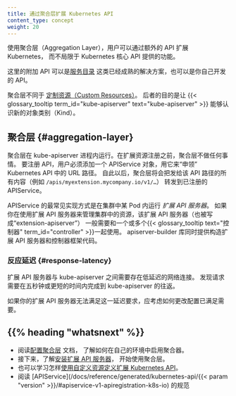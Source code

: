 ```yaml
---
title: 通过聚合层扩展 Kubernetes API
content_type: concept
weight: 20
---
```


<!--
title: Extending the Kubernetes API with the aggregation layer
reviewers:
- lavalamp
- cheftako
- chenopis
content_type: concept
weight: 20
-->

<!-- overview -->

<!--
The aggregation layer allows Kubernetes to be extended with additional APIs, beyond what is offered by the core Kubernetes APIs.
-->
使用聚合层（Aggregation Layer），用户可以通过额外的 API 扩展 Kubernetes，
而不局限于 Kubernetes 核心 API 提供的功能。

<!--
The additional APIs can either be ready-made solutions such as [service-catalog](/docs/concepts/extend-kubernetes/service-catalog/), or APIs that you develop yourself.

The aggregation layer is different from [Custom Resources](/docs/concepts/extend-kubernetes/api-extension/custom-resources/), which are a way to make the {{< glossary_tooltip term_id="kube-apiserver" text="kube-apiserver" >}} recognise new kinds of object.
-->
这里的附加 API 可以是[服务目录](/zh/docs/concepts/extend-kubernetes/service-catalog/)
这类已经成熟的解决方案，也可以是你自己开发的 API。

聚合层不同于
[定制资源（Custom Resources）](/zh/docs/concepts/extend-kubernetes/api-extension/custom-resources/)。
后者的目的是让 {{< glossary_tooltip term_id="kube-apiserver" text="kube-apiserver" >}}
能够认识新的对象类别（Kind）。

<!-- body -->

<!--
## Aggregation layer

The aggregation layer runs in-process with the kube-apiserver. Until an extension resource is registered, the aggregation layer will do nothing. To register an API, users must add an APIService object, which "claims" the URL path in the Kubernetes API. At that point, the aggregation layer will proxy anything sent to that API path (e.g. /apis/myextension.mycompany.io/v1/…) to the registered APIService.
-->
## 聚合层  {#aggregation-layer}

聚合层在 kube-apiserver 进程内运行。在扩展资源注册之前，聚合层不做任何事情。
要注册 API，用户必须添加一个 APIService 对象，用它来“申领” Kubernetes API 中的 URL 路径。
自此以后，聚合层将会把发给该 API 路径的所有内容（例如 `/apis/myextension.mycompany.io/v1/…`）
转发到已注册的 APIService。

<!--
The most common way to implement the APIService is to run an *extension API server* in Pod(s) that run in your cluster. If you're using the extension API server to manage resources in your cluster, the extension API server (also written as "extension-apiserver") is typically paired with one or more {{< glossary_tooltip text="controllers" term_id="controller" >}}. The apiserver-builder library provides a skeleton for both extension API servers and the associated controller(s).
-->
APIService 的最常见实现方式是在集群中某 Pod 内运行 *扩展 API 服务器*。 
如果你在使用扩展 API 服务器来管理集群中的资源，该扩展 API 服务器（也被写成“extension-apiserver”）
一般需要和一个或多个{{< glossary_tooltip text="控制器" term_id="controller" >}}一起使用。
apiserver-builder 库同时提供构造扩展 API 服务器和控制器框架代码。


<!--
### Response latency

Extension API servers should have low latency networking to and from the kube-apiserver.
Discovery requests are required to round-trip from the kube-apiserver in five seconds or less.

If your extension API server cannot achieve that latency requirement, consider making changes that let you meet it.
-->
### 反应延迟  {#response-latency}

扩展 API 服务器与 kube-apiserver 之间需要存在低延迟的网络连接。
发现请求需要在五秒钟或更短的时间内完成到 kube-apiserver 的往返。

如果你的扩展 API 服务器无法满足这一延迟要求，应考虑如何更改配置已满足需要。

## {{% heading "whatsnext" %}}

<!--
* To get the aggregator working in your environment, [configure the aggregation layer](/docs/tasks/access-kubernetes-api/configure-aggregation-layer/).
* Then, [setup an extension api-server](/docs/tasks/access-kubernetes-api/setup-extension-api-server/) to work with the aggregation layer.
* Also, learn how to [extend the Kubernetes API using Custom Resource Definitions](/docs/tasks/access-kubernetes-api/extend-api-custom-resource-definitions/).
* Read the specification for [APIService](/docs/reference/generated/kubernetes-api/{{< param "version" >}}/#apiservice-v1-apiregistration-k8s-io)
-->
* 阅读[配置聚合层](/zh/docs/tasks/extend-kubernetes/configure-aggregation-layer/) 文档，
  了解如何在自己的环境中启用聚合器。
* 接下来，了解[安装扩展 API 服务器](/zh/docs/tasks/extend-kubernetes/setup-extension-api-server/)，
  开始使用聚合层。
* 也可以学习怎样[使用自定义资源定义扩展 Kubernetes API](/zh/docs/tasks/extend-kubernetes/custom-resources/custom-resource-definitions/)。
* 阅读 [APIService](/docs/reference/generated/kubernetes-api/{{< param "version" >}}/#apiservice-v1-apiregistration-k8s-io) 的规范


